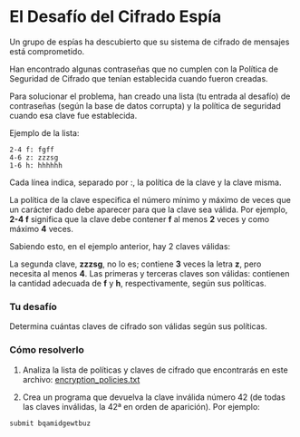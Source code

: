 # **El Desafío del Cifrado Espía**

Un grupo de espías ha descubierto que su sistema de cifrado de mensajes está comprometido.

Han encontrado algunas contraseñas que no cumplen con la Política de Seguridad de Cifrado que tenían establecida cuando fueron creadas.

Para solucionar el problema, han creado una lista (tu entrada al desafío) de contraseñas (según la base de datos corrupta) y la política de seguridad cuando esa clave fue establecida.

Ejemplo de la lista:

```
2-4 f: fgff
4-6 z: zzzsg
1-6 h: hhhhhh
```

Cada línea indica, separado por :, la política de la clave y la clave misma.

La política de la clave especifica el número mínimo y máximo de veces que un carácter dado debe aparecer para que la clave sea válida. Por ejemplo, **2-4 f** significa que la clave debe contener **f** al menos **2** veces y como máximo **4** veces.

Sabiendo esto, en el ejemplo anterior, hay 2 claves válidas:

La segunda clave, **zzzsg**, no lo es; contiene **3** veces la letra **z**, pero necesita al menos **4**. Las primeras y terceras claves son válidas: contienen la cantidad adecuada de **f** y **h**, respectivamente, según sus políticas.

### **Tu desafío**

Determina cuántas claves de cifrado son válidas según sus políticas.

### **Cómo resolverlo**

1. Analiza la lista de políticas y claves de cifrado que encontrarás en este archivo: [encryption_policies.txt](./encryption_policies.txt)

2. Crea un programa que devuelva la clave inválida número 42 (de todas las claves inválidas, la 42ª en orden de aparición). Por ejemplo:

```
submit bqamidgewtbuz
```
